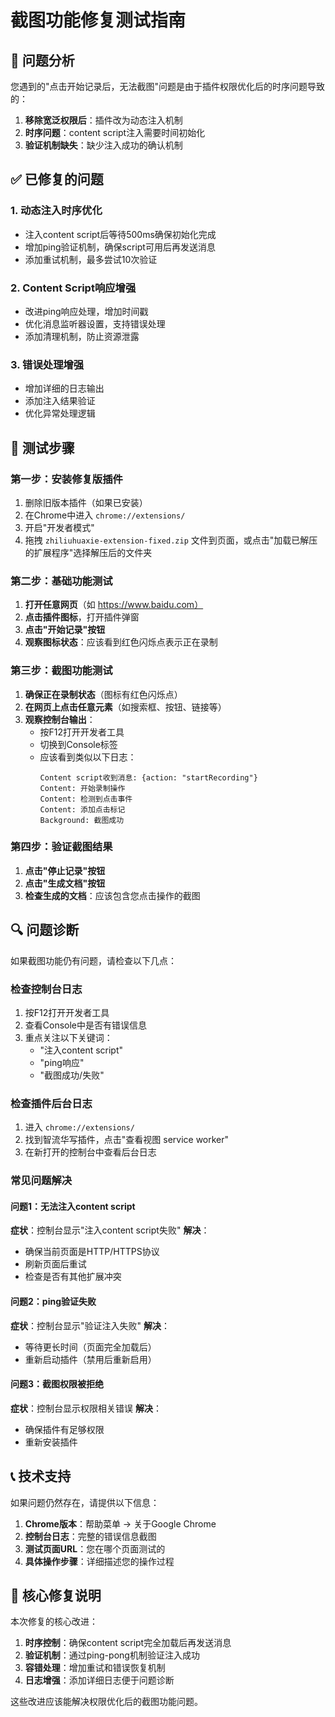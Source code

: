 # 截图功能修复测试指南

## 🔧 问题分析

您遇到的"点击开始记录后，无法截图"问题是由于插件权限优化后的时序问题导致的：

1. **移除宽泛权限后**：插件改为动态注入机制
2. **时序问题**：content script注入需要时间初始化
3. **验证机制缺失**：缺少注入成功的确认机制

## ✅ 已修复的问题

### 1. **动态注入时序优化**
- 注入content script后等待500ms确保初始化完成
- 增加ping验证机制，确保script可用后再发送消息
- 添加重试机制，最多尝试10次验证

### 2. **Content Script响应增强**
- 改进ping响应处理，增加时间戳
- 优化消息监听器设置，支持错误处理
- 添加清理机制，防止资源泄露

### 3. **错误处理增强**
- 增加详细的日志输出
- 添加注入结果验证
- 优化异常处理逻辑

## 🧪 测试步骤

### 第一步：安装修复版插件
1. 删除旧版本插件（如果已安装）
2. 在Chrome中进入 `chrome://extensions/`
3. 开启"开发者模式"
4. 拖拽 `zhiliuhuaxie-extension-fixed.zip` 文件到页面，或点击"加载已解压的扩展程序"选择解压后的文件夹

### 第二步：基础功能测试
1. **打开任意网页**（如 https://www.baidu.com）
2. **点击插件图标**，打开插件弹窗
3. **点击"开始记录"按钮**
4. **观察图标状态**：应该看到红色闪烁点表示正在录制

### 第三步：截图功能测试
1. **确保正在录制状态**（图标有红色闪烁点）
2. **在网页上点击任意元素**（如搜索框、按钮、链接等）
3. **观察控制台输出**：
   - 按F12打开开发者工具
   - 切换到Console标签
   - 应该看到类似以下日志：
     ```
     Content script收到消息: {action: "startRecording"}
     Content: 开始录制操作
     Content: 检测到点击事件
     Content: 添加点击标记
     Background: 截图成功
     ```

### 第四步：验证截图结果
1. **点击"停止记录"按钮**
2. **点击"生成文档"按钮**
3. **检查生成的文档**：应该包含您点击操作的截图

## 🔍 问题诊断

如果截图功能仍有问题，请检查以下几点：

### 检查控制台日志
1. 按F12打开开发者工具
2. 查看Console中是否有错误信息
3. 重点关注以下关键词：
   - "注入content script"
   - "ping响应"
   - "截图成功/失败"

### 检查插件后台日志
1. 进入 `chrome://extensions/`
2. 找到智流华写插件，点击"查看视图 service worker"
3. 在新打开的控制台中查看后台日志

### 常见问题解决

#### 问题1：无法注入content script
**症状**：控制台显示"注入content script失败"
**解决**：
- 确保当前页面是HTTP/HTTPS协议
- 刷新页面后重试
- 检查是否有其他扩展冲突

#### 问题2：ping验证失败
**症状**：控制台显示"验证注入失败"
**解决**：
- 等待更长时间（页面完全加载后）
- 重新启动插件（禁用后重新启用）

#### 问题3：截图权限被拒绝
**症状**：控制台显示权限相关错误
**解决**：
- 确保插件有足够权限
- 重新安装插件

## 📞 技术支持

如果问题仍然存在，请提供以下信息：

1. **Chrome版本**：帮助菜单 → 关于Google Chrome
2. **控制台日志**：完整的错误信息截图
3. **测试页面URL**：您在哪个页面测试的
4. **具体操作步骤**：详细描述您的操作过程

## 🎯 核心修复说明

本次修复的核心改进：

1. **时序控制**：确保content script完全加载后再发送消息
2. **验证机制**：通过ping-pong机制验证注入成功
3. **容错处理**：增加重试和错误恢复机制
4. **日志增强**：添加详细日志便于问题诊断

这些改进应该能解决权限优化后的截图功能问题。